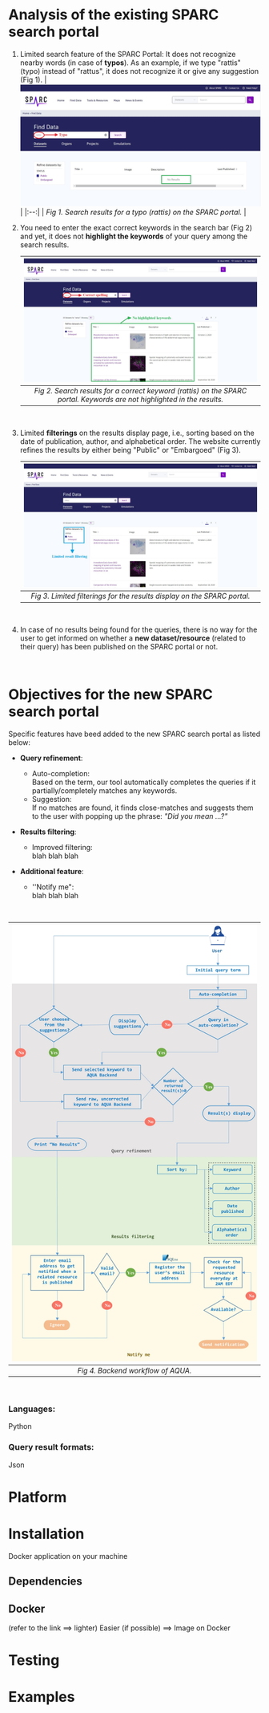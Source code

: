 
# Analysis of the existing SPARC search portal

1. Limited search feature of the SPARC Portal:
   It does not recognize nearby words (in case of **typos**). As an example, if we type "rattis" (typo) instead of "rattus", it does not recognize it or give any suggestion (Fig 1).
   | ![rattis_current_result.jpg](https://github.com/Niloofar-Sh/aqua/blob/main/src/assets/images/rattis_current_result.jpg) | 
   |:--:| 
   | *Fig 1. Search results for a typo (rattis) on the SPARC portal.* |
   <br/>
2. You need to enter the exact correct keywords in the search bar (Fig 2) and yet, it does not **highlight the keywords** of your query among the search results.
   
   | ![rattus_current_result](https://github.com/Niloofar-Sh/aqua/blob/main/src/assets/images/rattus_current_result.jpg) | 
   |:--:| 
   | *Fig 2. Search results for a correct keyword (rattis) on the SPARC portal. Keywords are not highlighted in the results.* |
   <br/>
   
3. Limited **filterings** on the results display page, i.e., sorting based on the date of publication, author, and alphabetical order. The website currently refines the results by either being "Public" or "Embargoed" (Fig 3).

   | ![rattus_filters](https://github.com/Niloofar-Sh/aqua/blob/main/src/assets/images/rattus_filters.jpg) | 
   |:--:| 
   | *Fig 3. Limited filterings for the results display on the SPARC portal.* |
   <br/>
   
4. In case of no results being found for the queries, there is no way for the user to get informed on whether a **new dataset/resource** (related to their query) has been published on the SPARC portal or not.
<br/>

# Objectives for the new SPARC search portal
Specific features have beed added to the new SPARC search portal as listed below:
<br/>
* __Query refinement__:
   * Auto-completion:<br/>
      Based on the term, our tool automatically completes the queries if it partially/completely matches any keywords.
   * Suggestion:<br/>
      If no matches are found, it finds close-matches and suggests them to the user with popping up the phrase: *"Did you mean ...?"*

* __Results filtering__:
   * Improved filtering:<br/>
      blah blah blah
* __Additional feature__:
   * ''Notify me":<br/>
      blah blah blah
<br/>

| ![backendWorkflow](https://github.com/Niloofar-Sh/aqua/blob/main/src/assets/images/workflow_backend.jpg) | 
   |:--:| 
   | *Fig 4. Backend workflow of AQUA.* |
   <br/>


### Languages:
Python

    
    
### Query result formats:
Json
    
    


# Platform

# Installation
Docker application on your machine
## Dependencies


## Docker 
(refer to the link ==> lighter)
Easier (if possible) ==> Image on Docker

# Testing

# Examples


 

